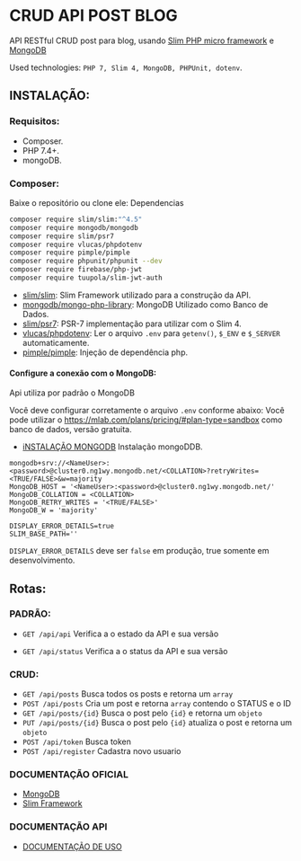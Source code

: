 # CRUD API POST BLOG

API RESTful CRUD post para blog, usando [Slim PHP micro framework](https://www.slimframework.com) e [MongoDB](https://mongodb.com)

Used technologies: `PHP 7, Slim 4, MongoDB, PHPUnit, dotenv`.

## INSTALAÇÃO:

### Requisitos:

- Composer.
- PHP 7.4+.
- mongoDB.


### Composer:

Baixe o repositório ou clone ele:
Dependencias
```bash
composer require slim/slim:"^4.5"
composer require mongodb/mongodb
composer require slim/psr7
composer require vlucas/phpdotenv
composer require pimple/pimple
composer require phpunit/phpunit --dev
composer require firebase/php-jwt
composer require tuupola/slim-jwt-auth
```
- [slim/slim](https://github.com/slimphp/Slim): Slim Framework utilizado para a construção da API.
- [mongodb/mongo-php-library](https://github.com/mongodb/mongo-php-library): MongoDB Utilizado como Banco de Dados.
- [slim/psr7](https://github.com/slimphp/Slim-Psr7): PSR-7 implementação para utilizar com o Slim 4.
- [vlucas/phpdotenv](https://github.com/vlucas/phpdotenv): Ler o arquivo `.env` para `getenv()`, `$_ENV` e `$_SERVER` automaticamente.
- [pimple/pimple](https://github.com/silexphp/Pimple): Injeção de dependência php.

#### Configure a conexão com o MongoDB:

Api utiliza por padrão o MongoDB

Você deve configurar corretamente o arquivo `.env` conforme abaixo:
Você pode utilizar o https://mlab.com/plans/pricing/#plan-type=sandbox como banco de dados, versão gratuita.
- [iNSTALAÇÃO MONGODB](https://github.com/marlon33/api-crud-post-blog/blob/main/Instalacao.md) Instalação mongoDDB.
```
mongodb+srv://<NameUser>:<password>@cluster0.ng1wy.mongodb.net/<COLLATION>?retryWrites=<TRUE/FALSE>&w=majority
MongoDB_HOST = '<NameUser>:<password>@cluster0.ng1wy.mongodb.net/'
MongoDB_COLLATION = <COLLATION>
MongoDB_RETRY_WRITES = '<TRUE/FALSE>'
MongoDB_W = 'majority'

DISPLAY_ERROR_DETAILS=true
SLIM_BASE_PATH=''
```
`DISPLAY_ERROR_DETAILS` deve ser `false` em produção, true somente em desenvolvimento.

## Rotas:

### PADRÃO:

- `GET /api/api` Verifica a o estado da API e sua versão

- `GET /api/status` Verifica a o status da API e sua versão

### CRUD:

- `GET /api/posts` Busca todos os posts e retorna um `array`
- `POST /api/posts` Cria um post e retorna `array` contendo o STATUS e o ID
- `GET /api/posts/{id}` Busca o post pelo `{id}` e retorna um `objeto`
- `PUT /api/posts/{id}` Busca o post pelo `{id}` atualiza o post e retorna um `objeto`
- `POST /api/token` Busca token
- `POST /api/register` Cadastra novo usuario

### DOCUMENTAÇÃO OFICIAL
- [MongoDB](https://docs.mongodb.com/php-library/v1.8/)
- [Slim Framework](https://www.slimframework.com/docs/v4/)

### DOCUMENTAÇÃO API
- [DOCUMENTAÇÃO DE USO](https://github.com/marlon33/api-crud-post-blog/blob/main/Instalacao.md)

